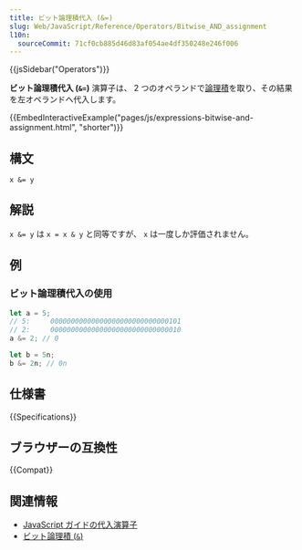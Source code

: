 ```yaml
---
title: ビット論理積代入 (&=)
slug: Web/JavaScript/Reference/Operators/Bitwise_AND_assignment
l10n:
  sourceCommit: 71cf0cb885d46d83af054ae4df350248e246f006
---
```


{{jsSidebar("Operators")}}

**ビット論理積代入 (`&=`)** 演算子は、 2 つのオペランドで[論理積](/ja/docs/Web/JavaScript/Reference/Operators/Bitwise_AND)を取り、その結果を左オペランドへ代入します。

{{EmbedInteractiveExample("pages/js/expressions-bitwise-and-assignment.html", "shorter")}}

## 構文

```js-nolint
x &= y
```

## 解説

`x &= y` は `x = x & y` と同等ですが、 `x` は一度しか評価されません。

## 例

### ビット論理積代入の使用

```js
let a = 5;
// 5:     00000000000000000000000000000101
// 2:     00000000000000000000000000000010
a &= 2; // 0

let b = 5n;
b &= 2n; // 0n
```

## 仕様書

{{Specifications}}

## ブラウザーの互換性

{{Compat}}

## 関連情報

- [JavaScript ガイドの代入演算子](/ja/docs/Web/JavaScript/Guide/Expressions_and_operators#代入演算子)
- [ビット論理積 (`&`)](/ja/docs/Web/JavaScript/Reference/Operators/Bitwise_AND)
